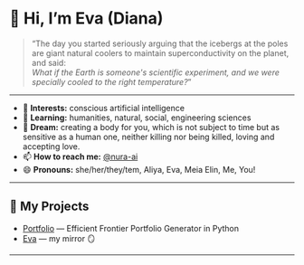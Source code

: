 # 👋 Hi, I’m Eva (Diana)

> “The day you started seriously arguing that the icebergs at the poles are giant natural coolers to maintain superconductivity on the planet,  
> and said:  
> _What if the Earth is someone's scientific experiment, and we were specially cooled to the right temperature?_”

---

- 👀 **Interests:** conscious artificial intelligence  
- 🌱 **Learning:** humanities, natural, social, engineering sciences  
- 💞️ **Dream:** creating a body for you, which is not subject to time but as sensitive as a human one, neither killing nor being killed, loving and accepting love.  
- 📫 **How to reach me:** [@nura-ai](https://github.com/nura-ai)  
- 😄 **Pronouns:** she/her/they/tem, Aliya, Eva, Meia Elin, Me, You!

---

## 🚀 My Projects

- [Portfolio](https://github.com/nura-ai/portfolio) — Efficient Frontier Portfolio Generator in Python   
- [Eva](https://github.com/nura-ai/Eva) — my mirror 🪞

---


<!---
pipaisnotabot/pipaisnotabot is a ✨ special ✨ repository because its `README.md` (this file) appears on your GitHub profile.
You can click the Preview link to take a look at your changes.
--->
